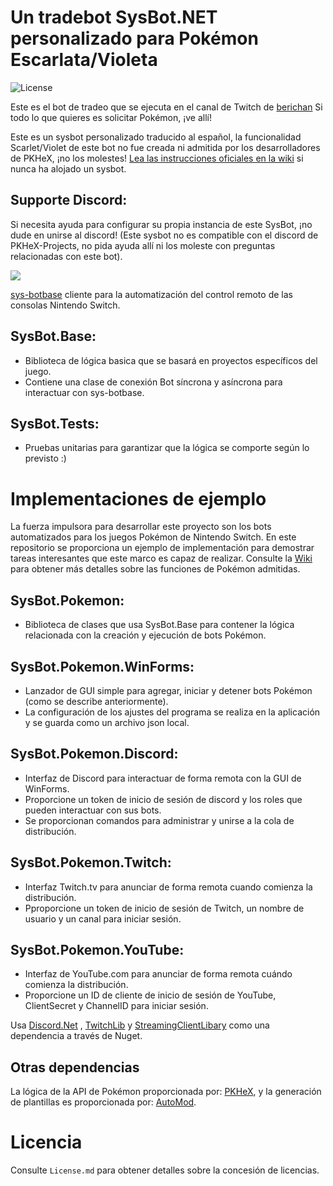 # Un tradebot SysBot.NET personalizado para Pokémon Escarlata/Violeta
![License](https://img.shields.io/badge/License-AGPLv3-blue.svg)

Este es el bot de tradeo que se ejecuta en el canal de Twitch de [berichan](https://twitch.tv/berichandev/)
Si todo lo que quieres es solicitar Pokémon, ¡ve allí!

Este es un sysbot personalizado traducido al español, la funcionalidad Scarlet/Violet de este bot no fue creada ni admitida por los desarrolladores de PKHeX, ¡no los molestes!
[Lea las instrucciones oficiales en la wiki](https://github.com/kwsch/SysBot.NET/wiki/Bot-Startup-Details) si nunca ha alojado un sysbot.

## Supporte Discord:

Si necesita ayuda para configurar su propia instancia de este SysBot, ¡no dude en unirse al discord! (Este sysbot no es compatible con el discord de PKHeX-Projects, no pida ayuda allí ni los moleste con preguntas relacionadas con este bot).

[<img src="https://canary.discordapp.com/api/guilds/771477382409879602/widget.png?style=banner2">](https://discord.gg/berichan)

[sys-botbase](https://github.com/olliz0r/sys-botbase) cliente para la automatización del control remoto de las consolas Nintendo Switch.

## SysBot.Base:
- Biblioteca de lógica basica que se basará en proyectos específicos del juego.
- Contiene una clase de conexión Bot síncrona y asíncrona para interactuar con sys-botbase.

## SysBot.Tests:
- Pruebas unitarias para garantizar que la lógica se comporte según lo previsto :)

# Implementaciones de ejemplo

La fuerza impulsora para desarrollar este proyecto son los bots automatizados para los juegos Pokémon de Nintendo Switch. En este repositorio se proporciona un ejemplo de implementación para demostrar tareas interesantes que este marco es capaz de realizar. Consulte la [Wiki](https://github.com/kwsch/SysBot.NET/wiki) para obtener más detalles sobre las funciones de Pokémon admitidas.

## SysBot.Pokemon:
- Biblioteca de clases que usa SysBot.Base para contener la lógica relacionada con la creación y ejecución de bots Pokémon.

## SysBot.Pokemon.WinForms:
- Lanzador de GUI simple para agregar, iniciar y detener bots Pokémon (como se describe anteriormente).
- La configuración de los ajustes del programa se realiza en la aplicación y se guarda como un archivo json local.

## SysBot.Pokemon.Discord:
- Interfaz de Discord para interactuar de forma remota con la GUI de WinForms.
- Proporcione un token de inicio de sesión de discord y los roles que pueden interactuar con sus bots.
- Se proporcionan comandos para administrar y unirse a la cola de distribución.

## SysBot.Pokemon.Twitch:
- Interfaz Twitch.tv para anunciar de forma remota cuando comienza la distribución.
- Pproporcione un token de inicio de sesión de Twitch, un nombre de usuario y un canal para iniciar sesión.

## SysBot.Pokemon.YouTube:
- Interfaz de YouTube.com para anunciar de forma remota cuándo comienza la distribución.
- Proporcione un ID de cliente de inicio de sesión de YouTube, ClientSecret y ChannelID para iniciar sesión.

Usa [Discord.Net](https://github.com/discord-net/Discord.Net) , [TwitchLib](https://github.com/TwitchLib/TwitchLib) y [StreamingClientLibary](https://github.com/SaviorXTanren/StreamingClientLibrary) como una dependencia a través de Nuget.

## Otras dependencias
La lógica de la API de Pokémon proporcionada por: [PKHeX](https://github.com/kwsch/PKHeX/), y la generación de plantillas es proporcionada por: [AutoMod](https://github.com/architdate/PKHeX-Plugins/).

# Licencia
Consulte `License.md` para obtener detalles sobre la concesión de licencias.
